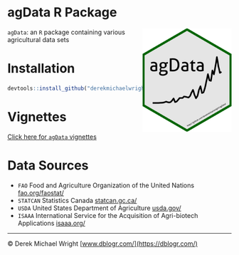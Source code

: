 agData R Package
================

<img src="hex_agData.png" align="right" width = "200px" />

`agData`: an `R` package containing various agricultural data sets

# Installation

``` r
devtools::install_github("derekmichaelwright/agData")
```

# Vignettes

[Click here for `agData` vignettes](https://dblogr.com/#agdata)

# Data Sources

-   `FAO` Food and Agriculture Organization of the United Nations
    [fao.org/faostat/](www.fao.org/faostat/)
-   `STATCAN` Statistics Canada [statcan.gc.ca/](www.statcan.gc.ca/)
-   `USDA` United States Department of Agriculture
    [usda.gov/](www.usda.gov/)
-   `ISAAA` International Service for the Acquisition of Agri-biotech
    Applications [isaaa.org/](www.isaaa.org/)

------------------------------------------------------------------------

© Derek Michael Wright [www.dblogr.com/](https://dblogr.com/)
